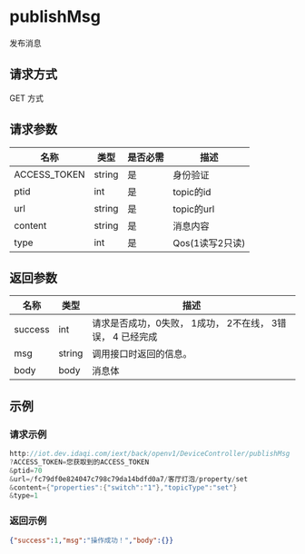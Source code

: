 # publishMsg

发布消息

## 请求方式

GET 方式

## 请求参数

| 名称         | 类型   | 是否必需 | 描述            |
| ------------ | ------ | -------- | --------------- |
| ACCESS_TOKEN | string | 是       | 身份验证        |
| ptid         | int    | 是       | topic的id       |
| url          | string | 是       | topic的url      |
| content      | string | 是       | 消息内容        |
| type         | int    | 是       | Qos(1读写2只读) |

## 返回参数

| 名称    | 类型   | 描述                                                       |
| ------- | ------ | ---------------------------------------------------------- |
| success | int    | 请求是否成功，0失败， 1成功， 2不在线， 3错误， 4 已经完成 |
| msg     | string | 调用接口时返回的信息。                                     |
| body    | body   | 消息体                                                     |

## 示例

### 请求示例

```java
http://iot.dev.idaqi.com/iext/back/openv1/DeviceController/publishMsg
?ACCESS_TOKEN=您获取到的ACCESS_TOKEN
&ptid=70
&url=/fc79df0e824047c798c79da14bdfd0a7/客厅灯泡/property/set
&content={"properties":{"switch":"1"},"topicType":"set"}
&type=1
```

### 返回示例

```json
{"success":1,"msg":"操作成功！","body":{}}
```

